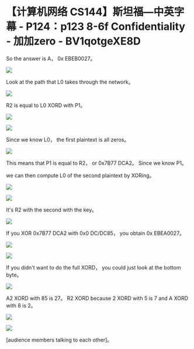 # 【计算机网络 CS144】斯坦福—中英字幕 - P124：p123 8-6f Confidentiality - 加加zero - BV1qotgeXE8D

 So the answer is A， 0x EBEB0027。

![](img/156e69bccb8eb726be377fd99e60eb02_1.png)

 Look at the path that L0 takes through the network。



![](img/156e69bccb8eb726be377fd99e60eb02_3.png)

 R2 is equal to L0 XORD with P1。

![](img/156e69bccb8eb726be377fd99e60eb02_5.png)

![](img/156e69bccb8eb726be377fd99e60eb02_6.png)

 Since we know L0， the first plaintext is all zeros。



![](img/156e69bccb8eb726be377fd99e60eb02_8.png)

 This means that P1 is equal to R2， or 0x7B77 DCA2。 Since we know P1。

 we can then compute L0 of the second plaintext by XORing。



![](img/156e69bccb8eb726be377fd99e60eb02_10.png)

![](img/156e69bccb8eb726be377fd99e60eb02_11.png)

 It's R2 with the second with the key。

![](img/156e69bccb8eb726be377fd99e60eb02_13.png)

 If you XOR 0x7B77 DCA2 with 0x0 DC/DC85， you obtain 0x EBEA0027。



![](img/156e69bccb8eb726be377fd99e60eb02_15.png)

![](img/156e69bccb8eb726be377fd99e60eb02_16.png)

 If you didn't want to do the full XORD， you could just look at the bottom byte。



![](img/156e69bccb8eb726be377fd99e60eb02_18.png)

 A2 XORD with 85 is 27。 R2 XORD because 2 XORD with 5 is 7 and A XORD with 8 is 2。



![](img/156e69bccb8eb726be377fd99e60eb02_20.png)

![](img/156e69bccb8eb726be377fd99e60eb02_21.png)

 [audience members talking to each other]。